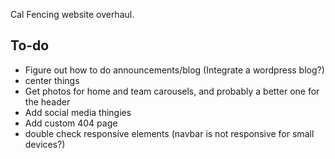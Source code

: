 Cal Fencing website overhaul.

To-do
-----
* Figure out how to do announcements/blog (Integrate a wordpress blog?)
* center things
* Get photos for home and team carousels, and probably a better one for the header
* Add social media thingies
* Add custom 404 page
* double check responsive elements (navbar is not responsive for small devices?)
